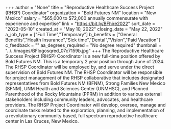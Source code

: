 +++
author = "None"
title = "Reproductive Healthcare Success Project (RHSP) Coordinator"
organization = "Bold Futures NM"
location = "New Mexico"
salary = "$65,000 to $72,000 annually commensurate with experience and expertise"
link = "https://bit.ly/BFhire2022"
sort_date = "2022-05-10"
created_at = "May 10, 2022"
closing_date = "May 22, 2022"
a_job_type = ["Full Time","Temporary"]
b_benefits = ["General Benefits","Health Insurance","Sick time","Dental","Vision","Paid Vacation"]
c_feedback = ""
aa_degrees_required = "No degree required"
thumbnail = "../../images/BFlogosqred_07c7159b.jpg"
+++
The Reproductive Healthcare Success Project (RHSP) Coordinator is a new full-time position offered by Bold Futures NM. This is a temporary 2 year position through June of 2024. The RHSP Coordinator will be employed by, and serve under the direct supervision of Bold Futures NM. The RHSP Coordinator will be responsible for project management of the RHSP collaborative that includes designated representatives from Bold Futures NM (BFNM), Strong Families New Mexico (SFNM), UNM Health and Sciences Center (UNMHSC), and Planned Parenthood of the Rocky Mountains (PPRM) in addition to various external stakeholders including community leaders, advocates, and healthcare providers. The RHSP Project Coordinator will develop, oversee, manage and coordinate tasks related to the exploration, planning, and implementation of a revolutionary community based, full spectrum reproductive healthcare center in Las Cruces, New Mexico.